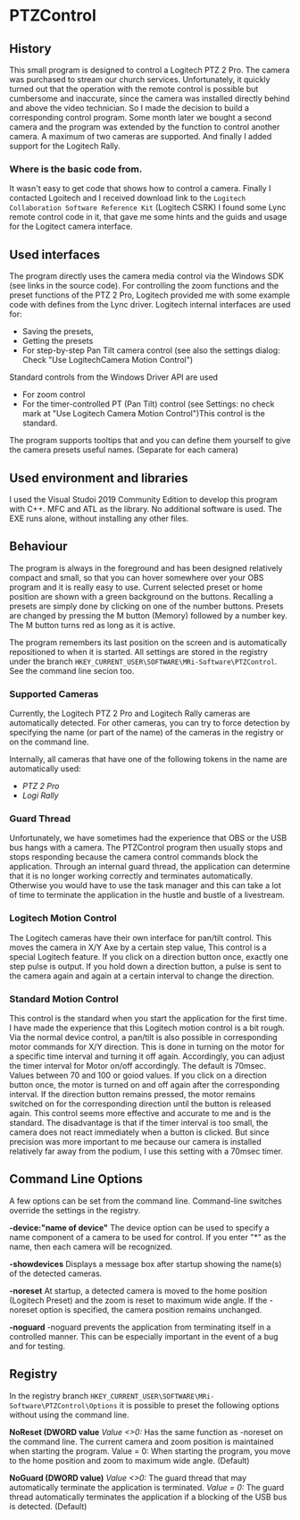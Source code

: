 # PTZControl

## History
This small program is designed to control a Logitech PTZ 2 Pro. The camera was purchased to stream our church services.
Unfortunately, it quickly turned out that the operation with the remote control is possible but cumbersome and inaccurate, since the camera was installed directly behind and above the video technician. So I made the decision to build a corresponding control program.
Some month later we bought a second camera and the program was extended by the function to control another camera. A maximum of two cameras are supported.
And finally I added support for the Logitech Rally.

### Where is the basic code from.
It wasn't easy to get code that shows how to control a camera. Finally I contacted Lgoitech and I received download link to the `Logitech Collaboration Software Reference Kit` (Logitech CSRK)
I found some Lync remote control code in it, that gave me some hints and the guids and usage for the Logitect camera interface.

## Used interfaces
The program directly uses the camera media control via the Windows SDK (see links in the source code).
For controlling the zoom functions and the preset functions of the PTZ 2 Pro, Logitech provided me with some example code with defines from the Lync driver.
Logitech internal interfaces are used for:
- Saving the presets,
- Getting the presets
- For step-by-step Pan Tilt camera control (see also the settings dialog: Check "Use LogitechCamera Motion Control")

Standard controls from the Windows Driver API are used
- For zoom control
- For the timer-controlled PT (Pan Tilt) control (see Settings: no check mark at "Use Logitech Camera Motion Control")This control is the standard.

The program supports tooltips that and you can define them yourself to give the camera presets useful names. (Separate for each camera)

## Used environment and libraries
I used the Visual Studoi 2019 Community Edition to develop this program with C++.
MFC and ATL as the library. No additional software is used.
The EXE runs alone, without installing any other files.

## Behaviour
The program is always in the foreground and has been designed relatively compact and small, so that you can hover  somewhere over your OBS program and it is really easy to use.
Current selected preset or home position are shown with a green background on the buttons.
Recalling a presets are  simply done by clicking on one of the number buttons. 
Presets are changed by pressing the M button (Memory) followed by a number key. The M button turns red as long as it is active.

The program remembers its last position on the screen and is automatically repositioned to when it is started. 
All settings are stored in the registry under the branch `HKEY_CURRENT_USER\SOFTWARE\MRi-Software\PTZControl`.
See the command line secion too.

### Supported Cameras
Currently, the Logitech PTZ 2 Pro and Logitech Rally cameras are automatically detected.
For other cameras, you can try to force detection by specifying the name (or part of the name) of the cameras in the registry or on the command line.

Internally, all cameras that have one of the following tokens in the name are automatically used:
- *PTZ 2 Pro*
- *Logi Rally*

### Guard Thread
Unfortunately, we have sometimes had the experience that OBS or the USB bus hangs with a camera. The PTZControl program then usually stops and stops responding because the camera control commands block the application.
Through an internal guard thread, the application can determine that it is no longer working correctly and terminates automatically.
Otherwise you would have to use the task manager and this can take a lot of time to terminate the application in the hustle and bustle of a livestream.

### Logitech Motion Control
The Logitech cameras have their own interface for pan/tilt control. This moves the camera in X/Y Axe by a certain step value, This control is a special Logitech feature. 
If you click on a direction button once, exactly one step pulse is output.
If you hold down a direction button, a pulse is sent to the camera again and again at a certain interval to change the direction.

### Standard Motion Control
This control is the standard when you start the application for the first time.
I have made the experience that this Logitech motion control is a bit rough. Via the normal device control, a pan/tilt is also possible in corresponding motor commands for X/Y direction. This is done in turning on the motor for a specific time interval and turning it off again.
Accordingly, you can adjust the timer interval for Motor on/off accordingly. The default is 70msec. Values between 70 and 100 or goiod values.
If you click on a direction button once, the motor is turned on and off again after the corresponding interval.
If the direction button remains pressed, the motor remains switched on for the corresponding direction until the button is released again.
This control seems more effective and accurate to me and is the standard. The disadvantage is that if the timer interval is too small, the camera does not react immediately when a button is clicked. But since precision was more important to me because our camera is installed relatively far away from the podium, I use this setting with a 70msec timer.

## Command Line Options
A few options can be set from the command line. Command-line switches override the settings in the registry.

**-device:"name of device"**
The device option can be used to specify a name component of a camera to be used for control. 
If you enter "*" as the name, then each camera will be recognized.

**-showdevices**
Displays a message box after startup showing the name(s) of the detected cameras.

**-noreset**
At startup, a detected camera is moved to the home position (Logitech Preset) and the zoom is reset to maximum wide angle. If the -noreset option  is specified, the camera position remains unchanged.

**-noguard**
-noguard prevents the application from terminating itself in a controlled manner. This can be especially important in the event of a bug and for testing.

## Registry 
In the registry branch `HKEY_CURRENT_USER\SOFTWARE\MRi-Software\PTZControl\Options` it is possible to preset the following options  without using the command line.

**NoReset (DWORD value**
*Value <>0:* Has the same function as -noreset on the command line. The current camera and zoom position is maintained when starting the program. Value = 0: When starting the program, you move to the home position and zoom to maximum wide angle. (Default)

**NoGuard (DWORD value)**
*Value <>0:* The guard thread that may automatically terminate the application is terminated.
*Value = 0:* The guard thread automatically terminates the application if a blocking of the USB bus is detected. (Default)

 
